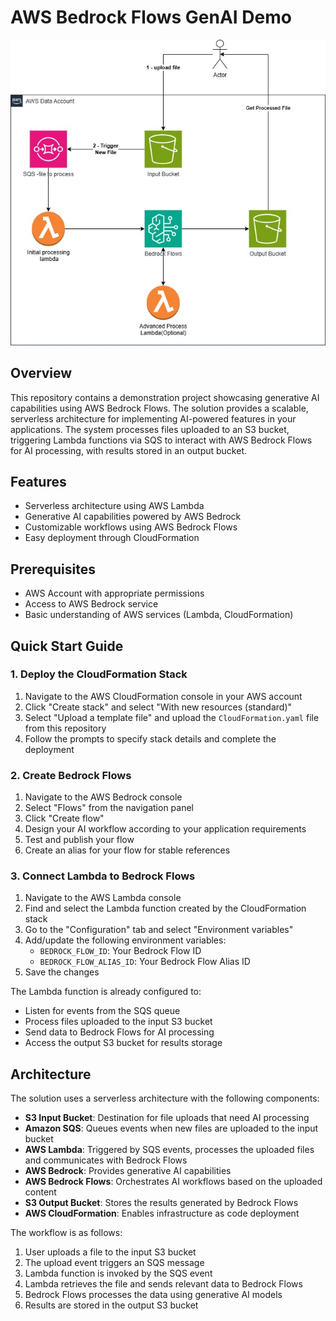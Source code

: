 # AWS Bedrock Flows GenAI Demo

<!-- Insert your image here -->
![Project Overview](architecture-diagram.jpg)

## Overview

This repository contains a demonstration project showcasing generative AI capabilities using AWS Bedrock Flows. The solution provides a scalable, serverless architecture for implementing AI-powered features in your applications. The system processes files uploaded to an S3 bucket, triggering Lambda functions via SQS to interact with AWS Bedrock Flows for AI processing, with results stored in an output bucket.

## Features

- Serverless architecture using AWS Lambda
- Generative AI capabilities powered by AWS Bedrock
- Customizable workflows using AWS Bedrock Flows
- Easy deployment through CloudFormation

## Prerequisites

- AWS Account with appropriate permissions
- Access to AWS Bedrock service
- Basic understanding of AWS services (Lambda, CloudFormation)

## Quick Start Guide

### 1. Deploy the CloudFormation Stack

1. Navigate to the AWS CloudFormation console in your AWS account
2. Click "Create stack" and select "With new resources (standard)"
3. Select "Upload a template file" and upload the `CloudFormation.yaml` file from this repository
4. Follow the prompts to specify stack details and complete the deployment

### 2. Create Bedrock Flows

1. Navigate to the AWS Bedrock console
2. Select "Flows" from the navigation panel
3. Click "Create flow"
4. Design your AI workflow according to your application requirements
5. Test and publish your flow
6. Create an alias for your flow for stable references

### 3. Connect Lambda to Bedrock Flows

1. Navigate to the AWS Lambda console
2. Find and select the Lambda function created by the CloudFormation stack
3. Go to the "Configuration" tab and select "Environment variables"
4. Add/update the following environment variables:
   - `BEDROCK_FLOW_ID`: Your Bedrock Flow ID
   - `BEDROCK_FLOW_ALIAS_ID`: Your Bedrock Flow Alias ID
5. Save the changes

The Lambda function is already configured to:
- Listen for events from the SQS queue
- Process files uploaded to the input S3 bucket
- Send data to Bedrock Flows for AI processing
- Access the output S3 bucket for results storage

## Architecture

The solution uses a serverless architecture with the following components:

- **S3 Input Bucket**: Destination for file uploads that need AI processing
- **Amazon SQS**: Queues events when new files are uploaded to the input bucket
- **AWS Lambda**: Triggered by SQS events, processes the uploaded files and communicates with Bedrock Flows
- **AWS Bedrock**: Provides generative AI capabilities
- **AWS Bedrock Flows**: Orchestrates AI workflows based on the uploaded content
- **S3 Output Bucket**: Stores the results generated by Bedrock Flows
- **AWS CloudFormation**: Enables infrastructure as code deployment

The workflow is as follows:
1. User uploads a file to the input S3 bucket
2. The upload event triggers an SQS message
3. Lambda function is invoked by the SQS event
4. Lambda retrieves the file and sends relevant data to Bedrock Flows
5. Bedrock Flows processes the data using generative AI models
6. Results are stored in the output S3 bucket
